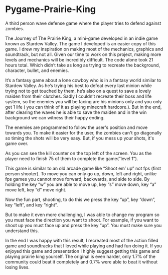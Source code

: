 # Pygame-Prairie-King
A third person wave defense game where the player tries to defend against zombies.

The Journey of The Prairie King, a mini-game developed in an indie game known as Stardew Valley. The game I developed is an easier copy of this game. I drew my inspiration on making most of the mechanics, graphics and soundtrack, but not all. Given our time to work on this project, making more levels and mechanics will be incredibly difficult. The code alone took 21 hours total. Which didn’t take as long as trying to recreate the background, character, bullet, and enemies. 

It’s a fantasy game about a lone cowboy who is in a fantasy world similar to Stardew Valley. As he’s trying his best to defeat every last minion while trying not to get touched by them, he’s also on a quest to save a lovely maiden from their clutches. Sadly I couldn’t recreate their boss and life system, so the enemies you will be facing are his minions only and you only get 1 life ( you can think of it as playing minecraft hardcore.). But in the end, after clearing the waves he is able to save the maiden and in the win background we can witness their happy ending.

The enemies are programmed to follow the user's position and move towards you. To make it easier for the user, the zombies can't go diagonally so timing the shots will be very easy. But, if you mess up your shots, it's game over.

As you can see the kill counter on the top left of the screen. You as the player need to finish 75 of them to complete the game(“level 1”). 

This game is similar to an old arcade game like “Shoot em’ up” not fps (first person shooter). To move you can only go up, down, left and right, unlike fps games you cannot move forward, backwards, and side to side. By holding the key “w” you are able to move up, key “s” move down, key “a” move left, key “d” move right. 

Now the fun part, shooting, to do this we press the key “up”, key “down”, key “left”, and key “right”. 

But to make it even more challenging, I was able to change my program so you must face the direction you want to shoot. For example, if you want to shoot up you must face up and press the key “up”. You must make sure you understand this.

In the end I was happy with this result, I recreated most of the action filled game and soundtracks that I loved while playing and had fun doing it. If you enjoyed this game and presentation I highly suggest getting this game and playing prairie king yourself. The original is even harder, only 1.7% of the community could beat it completely and 0.7% were able to beat it without losing lives.
